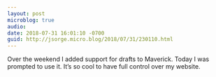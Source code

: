 ```yaml
---
layout: post
microblog: true
audio: 
date: 2018-07-31 16:01:10 -0700
guid: http://jsorge.micro.blog/2018/07/31/230110.html
---
```

Over the weekend I added support for drafts to Maverick. Today I was prompted to use it. It’s so cool to have full control over my website.
